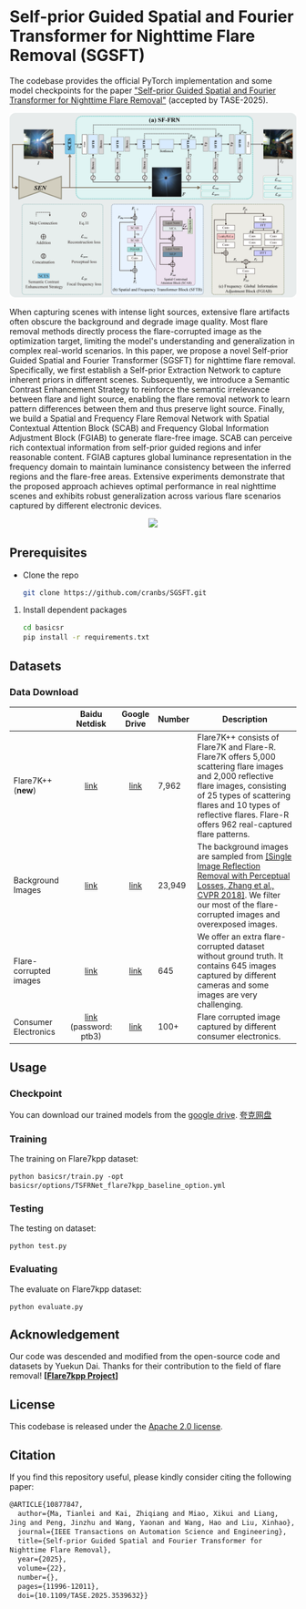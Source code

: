 # Self-prior Guided Spatial and Fourier Transformer for Nighttime Flare Removal (SGSFT)

The codebase provides the official PyTorch implementation and some model checkpoints for the paper ["Self-prior Guided Spatial and Fourier Transformer for Nighttime Flare Removal"](https://ieeexplore.ieee.org/abstract/document/10877847) (accepted by TASE-2025).

<p align="center">
  <img src="assert/SGSFT.png" />
</p>


When capturing scenes with intense light sources, extensive flare artifacts often obscure the background and degrade image quality. Most flare removal methods directly process the flare-corrupted image as the optimization target, limiting the model's understanding and generalization in complex real-world scenarios. In this paper, we propose a novel Self-prior Guided Spatial and Fourier Transformer (SGSFT) for nighttime flare removal. Specifically, we first establish a Self-prior Extraction Network to capture inherent priors in different scenes. Subsequently, we introduce a Semantic Contrast Enhancement Strategy to reinforce the semantic irrelevance between flare and light source, enabling the flare removal network to learn pattern differences between them and thus preserve light source. Finally, we build a Spatial and Frequency Flare Removal Network with Spatial Contextual Attention Block (SCAB) and  Frequency Global Information Adjustment Block (FGIAB) to generate flare-free image. SCAB can perceive rich contextual information from self-prior guided regions and infer reasonable content. FGIAB captures global luminance representation in the frequency domain to maintain luminance consistency between the inferred regions and the flare-free areas. Extensive experiments demonstrate that the proposed approach achieves optimal performance in real nighttime scenes and exhibits robust generalization across various flare scenarios captured by different electronic devices.

<p align="center">
  <img src="assert/experience.png" />
</p>

## Prerequisites

- Clone the repo

  ```bash
  git clone https://github.com/cranbs/SGSFT.git
  ```

1. Install dependent packages

    ```bash
    cd basicsr
    pip install -r requirements.txt
    ```

## Datasets

### Data Download

|                        |                        Baidu Netdisk                         |                         Google Drive                         | Number | Description                                                  |
| :--------------------- | :----------------------------------------------------------: | :----------------------------------------------------------: | :----- | ------------------------------------------------------------ |
| Flare7K++(**new**)     | [link](https://pan.baidu.com/s/1iNomlQuapPdJqtg3_uX_Fg?pwd=nips) | [link](https://drive.google.com/file/d/1PPXWxn7gYvqwHX301SuWmjI7IUUtqxab/view) | 7,962  | Flare7K++ consists of Flare7K and Flare-R. Flare7K offers 5,000 scattering flare images and 2,000 reflective flare images, consisting of 25 types of scattering flares and 10 types of reflective flares. Flare-R offers 962 real-captured flare patterns. |
| Background Images      | [link](https://pan.baidu.com/s/1BYPRCNSsVmn4VvuU4y4C-Q?pwd=zoyv) | [link](https://drive.google.com/file/d/1GNFGWfUbgXfELx5fZtjTjU2qqWnEa-Lr/view) | 23,949 | The background images are sampled from [[Single Image Reflection Removal with Perceptual Losses, Zhang et al., CVPR 2018]](https://people.eecs.berkeley.edu/~cecilia77/project-pages/reflection.html). We filter our most of the flare-corrupted images and overexposed images. |
| Flare-corrupted images | [link](https://pan.baidu.com/s/1bCOOpO3FKBZvI1aezfbFOw?pwd=ears) | [link](https://drive.google.com/file/d/19kLXf8roHoJmxyphYvrCs9zDAXsrL1sU/view?usp=sharing) | 645    | We offer an extra flare-corrupted dataset without ground truth. It contains 645 images captured by different cameras and some images are very challenging. |
| Consumer Electronics   | [link](https://pan.baidu.com/s/1KPjDAvNDaLwdxBgtRGPe2A) (password: ptb3) | [link](https://drive.google.com/drive/folders/1J1fw1BggOP-L1zxF7NV0pYhvuZQsmiWY) | 100+   | Flare corrupted image captured by different consumer electronics. |

## Usage

### Checkpoint

You can download our trained models from  the [google drive](https://drive.google.com/file/d/1rq3z5U3K16Cx7IU6XtTk_UOP-0qbH-Rs/view?usp=drive_link). [夸克网盘](https://pan.quark.cn/s/781306e5761a)

### Training

The training on Flare7kpp dataset:
```
python basicsr/train.py -opt basicsr/options/TSFRNet_flare7kpp_baseline_option.yml
```

### Testing

The testing on dataset:

```
python test.py
```

### Evaluating

The evaluate on Flare7kpp dataset:

```
python evaluate.py
```

## Acknowledgement

Our code was descended and modified from the open-source code and datasets by Yuekun Dai. Thanks for their contribution to the field of flare removal! **[[Flare7kpp Project](https://github.com/ykdai/Flare7K)]**

## License

This codebase is released under the [Apache 2.0 license](LICENSE).

## Citation

If you find this repository useful, please kindly consider citing the following paper:
```
@ARTICLE{10877847,
  author={Ma, Tianlei and Kai, Zhiqiang and Miao, Xikui and Liang, Jing and Peng, Jinzhu and Wang, Yaonan and Wang, Hao and Liu, Xinhao},
  journal={IEEE Transactions on Automation Science and Engineering}, 
  title={Self-prior Guided Spatial and Fourier Transformer for Nighttime Flare Removal}, 
  year={2025},
  volume={22},
  number={},
  pages={11996-12011},
  doi={10.1109/TASE.2025.3539632}}
```
